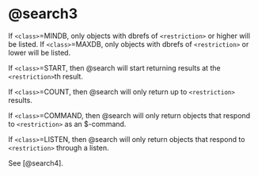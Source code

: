# @search3
If `<class>`=MINDB, only objects with dbrefs of `<restriction>` or higher will be listed. If `<class>`=MAXDB, only objects with dbrefs of `<restriction>` or lower will be listed.

If `<class>`=START, then @search will start returning results at the `<restriction>`th result.

If `<class>`=COUNT, then @search will only return up to `<restriction>` results.

If `<class>`=COMMAND, then @search will only return objects that respond to `<restriction>` as an $-command.

If `<class>`=LISTEN, then @search will only return objects that respond to `<restriction>` through a listen.

See [@search4].

